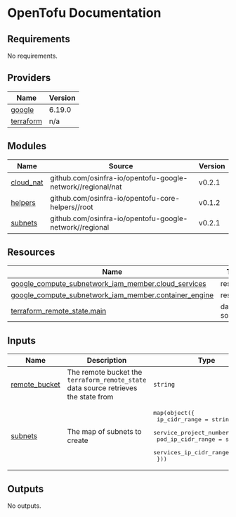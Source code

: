 # OpenTofu Documentation

<!-- BEGIN_TF_DOCS -->
## Requirements

No requirements.

## Providers

| Name | Version |
|------|---------|
| <a name="provider_google"></a> [google](#provider\_google) | 6.19.0 |
| <a name="provider_terraform"></a> [terraform](#provider\_terraform) | n/a |

## Modules

| Name | Source | Version |
|------|--------|---------|
| <a name="module_cloud_nat"></a> [cloud\_nat](#module\_cloud\_nat) | github.com/osinfra-io/opentofu-google-network//regional/nat | v0.2.1 |
| <a name="module_helpers"></a> [helpers](#module\_helpers) | github.com/osinfra-io/opentofu-core-helpers//root | v0.1.2 |
| <a name="module_subnets"></a> [subnets](#module\_subnets) | github.com/osinfra-io/opentofu-google-network//regional | v0.2.1 |

## Resources

| Name | Type |
|------|------|
| [google_compute_subnetwork_iam_member.cloud_services](https://search.opentofu.org/provider/hashicorp/google/latest/docs/resources/compute_subnetwork_iam_member) | resource |
| [google_compute_subnetwork_iam_member.container_engine](https://search.opentofu.org/provider/hashicorp/google/latest/docs/resources/compute_subnetwork_iam_member) | resource |
| [terraform_remote_state.main](https://search.opentofu.org/provider/hashicorp/terraform/latest/docs/data-sources/remote_state) | data source |

## Inputs

| Name | Description | Type | Default | Required |
|------|-------------|------|---------|:--------:|
| <a name="input_remote_bucket"></a> [remote\_bucket](#input\_remote\_bucket) | The remote bucket the `terraform_remote_state` data source retrieves the state from | `string` | n/a | yes |
| <a name="input_subnets"></a> [subnets](#input\_subnets) | The map of subnets to create | <pre>map(object({<br/>    ip_cidr_range          = string<br/>    service_project_number = string<br/>    pod_ip_cidr_range      = string<br/>    services_ip_cidr_range = string<br/>  }))</pre> | n/a | yes |

## Outputs

No outputs.
<!-- END_TF_DOCS -->
